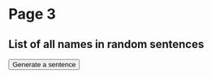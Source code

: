 
<h1> Page 3 </h1>



<h2>List of all names in random sentences</h2>

<button onclick="makeSentence()">Generate a sentence</button>

<p id="demo"></p>

<script>
function makeSentence(){
var person = {
	names: [ "Brian", "Betty", "Fiona", "Freddy", "Mini", "Marvin", "Alice", "Bob", "Jane", "Arthur", "Vincent", "Amy", "He", "She" ],
	verbs: [ "speaks", "jumps", "eats", "runs", "walks" ],
    adverbs: [ "slowly", "quickly", "nicely", "noisily"]
    };

var i;
var text = "";
for (i = 0; i < person.names.length; i++) {

name = person.names[i];
verb = person.verbs[Math.floor(Math.random() * person.verbs.length)];
adv = person.adverbs[Math.floor(Math.random() * person.adverbs.length)];

text+= name + " " + verb + " " + adv + "<br>";

document.getElementById("demo").innerHTML = text;
}

}

</script>

